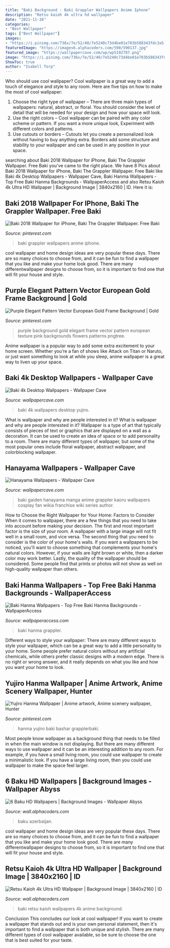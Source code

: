 ```yaml
---
title: "Baki Background : Baki Grappler Wallpapers Anime Iphone"
description: "Retsu kaioh 4k ultra hd wallpaper"
date: "2021-11-26"
categories:
- "Best Wallpaper"
tags: ["Best Wallpaper"]
images:
- "https://i.pinimg.com/736x/7e/52/40/7e5240c73d4be01e703b588343fdc3a5.jpg"
featuredImage: "https://images6.alphacoders.com/590/590137.jpg"
featured_image: "https://wallpapercave.com/wp/wp5192787.png"
image: "https://i.pinimg.com/736x/7e/52/40/7e5240c73d4be01e703b588343fdc3a5.jpg"
ShowToc: true
author: "Isabell Torp"
---
```



Who should use cool wallpaper?
Cool wallpaper is a great way to add a touch of elegance and style to any room. Here are five tips on how to make the most of cool wallpaper: 
1) Choose the right type of wallpaper – There are three main types of wallpapers: natural, abstract, or floral. You should consider the level of detail that will be needed for your design and how your space will look. 
2) Use the right colors – Cool wallpaper can be paired with any color scheme or pattern. If you want a more unique look, Experiment with different colors and patterns. 
3) Use cutouts or borders – Cutouts let you create a personalized look without having to buy anything extra. Borders add some structure and stability to your wallpaper and can be used in any position in your space.

	

		
searching about Baki 2018 Wallpaper for iPhone, Baki The Grappler Wallpaper. Free Baki you've came to the right place. We have 8 Pics about Baki 2018 Wallpaper for iPhone, Baki The Grappler Wallpaper. Free Baki like Baki 4k Desktop Wallpapers - Wallpaper Cave, Baki Hanma Wallpapers - Top Free Baki Hanma Backgrounds - WallpaperAccess and also Retsu Kaioh 4k Ultra HD Wallpaper | Background Image | 3840x2160 | ID. Here it is:
		
    
## Baki 2018 Wallpaper For IPhone, Baki The Grappler Wallpaper. Free Baki

<img loading=lazy src="https://i.pinimg.com/736x/7e/52/40/7e5240c73d4be01e703b588343fdc3a5.jpg" onerror="this.onerror=null;this.src='https://tse4.mm.bing.net/th?id=OIP.VAT1k6MNLhOBKtGhREWomQHaK4&amp;pid=15.1';" alt="Baki 2018 Wallpaper for iPhone, Baki The Grappler Wallpaper. Free Baki">

_Source: pinterest.com_

>baki grappler wallpapers anime iphone. 

	

cool wallpaper and home design ideas are very popular these days. There are so many choices to choose from, and it can be fun to find a wallpaper that you like and make your home look good. There are many differentwallpaper designs to choose from, so it is important to find one that will fit your house and style.

    
## Purple Elegant Pattern Vector European Gold Frame Background | Gold

<img loading=lazy src="https://i.pinimg.com/736x/ec/12/07/ec1207914085fe8f269f3856209a6f6c.jpg" onerror="this.onerror=null;this.src='https://tse4.mm.bing.net/th?id=OIP.dk5lVQlzLLsCvkuyAJJamQHaF9&amp;pid=15.1';" alt="Purple Elegant Pattern Vector European Gold Frame Background | Gold">

_Source: pinterest.com_

>purple background gold elegant frame vector pattern european texture pink backgrounds flowers patterns pngtree. 

	

Anime wallpaper is a popular way to add some extra excitement to your home screen. Whether you’re a fan of shows like Attack on Titan or Naruto, or just want something to look at while you sleep, anime wallpaper is a great way to liven up your space.

    
## Baki 4k Desktop Wallpapers - Wallpaper Cave

<img loading=lazy src="https://wallpapercave.com/wp/wp5202941.jpg" onerror="this.onerror=null;this.src='https://tse3.mm.bing.net/th?id=OIP.UIQeoKjABXm5qDLasqizqQHaGh&amp;pid=15.1';" alt="Baki 4k Desktop Wallpapers - Wallpaper Cave">

_Source: wallpapercave.com_

>baki 4k wallpapers desktop yujiro. 

	

What is wallpaper and why are people interested in it?
What is wallpaper and why are people interested in it?
Wallpaper is a type of art that typically consists of pieces of text or graphics that are displayed on a wall as a decoration. It can be used to create an idea of space or to add personality to a room. There are many different types of wallpaper, but some of the most popular ones include floral wallpaper, abstract wallpaper, and colorblocking wallpaper.

    
## Hanayama Wallpapers - Wallpaper Cave

<img loading=lazy src="https://wallpapercave.com/wp/wp5192787.png" onerror="this.onerror=null;this.src='https://tse4.mm.bing.net/th?id=OIP.QnDTv3lCmn-ZAHwAqWg93gHaKc&amp;pid=15.1';" alt="Hanayama Wallpapers - Wallpaper Cave">

_Source: wallpapercave.com_

>baki gaiden hanayama manga anime grappler kaoru wallpapers cosplay fan wikia franchise wiki series author. 

	

How to Choose the Right Wallpaper for Your Home: Factors to Consider
When it comes to wallpaper, there are a few things that you need to take into account before making your decision. The first and most important factor is the size of your room. A wallpaper with a large image will not fit well in a small room, and vice versa. 
The second thing that you need to consider is the color of your home's walls. If you want a wallpapers to be noticed, you'll want to choose something that complements your home's natural colors. However, if your walls are light brown or white, then a darker color may work better. 
Lastly, the quality of the wallpaper should be considered. Some people find that prints or photos will not show as well on high-quality wallpaper than others.

    
## Baki Hanma Wallpapers - Top Free Baki Hanma Backgrounds - WallpaperAccess

<img loading=lazy src="https://wallpaperaccess.com/full/3054953.jpg" onerror="this.onerror=null;this.src='https://tse4.mm.bing.net/th?id=OIP.sMForb_XG-EN4QVA7mOhXQHaEB&amp;pid=15.1';" alt="Baki Hanma Wallpapers - Top Free Baki Hanma Backgrounds - WallpaperAccess">

_Source: wallpaperaccess.com_

>baki hanma grappler. 

	

Different ways to style your wallpaper:
There are many different ways to style your wallpaper, which can be a great way to add a little personality to your home. Some people prefer natural colors without any artificial chemicals, while others prefer classic designs with a modern edge. There is no right or wrong answer, and it really depends on what you like and how you want your home to look.

    
## Yujiro Hanma Wallpaper | Anime Artwork, Anime Scenery Wallpaper, Hunter

<img loading=lazy src="https://i.pinimg.com/736x/35/04/db/3504db09cd79c7be37f8dbd2fc97ae72.jpg" onerror="this.onerror=null;this.src='https://tse4.mm.bing.net/th?id=OIP.UrcDfwon9W1kiJPHFlkE_wHaJP&amp;pid=15.1';" alt="Yujiro Hanma Wallpaper | Anime artwork, Anime scenery wallpaper, Hunter">

_Source: pinterest.com_

>hanma yujiro baki bashar grapplerbaki. 

	

Most people know wallpaper as a background thing that needs to be filled in when the main window is not displaying. But there are many different ways to use wallpaper and it can be an interesting addition to any room. For example, if you have a small living room, you could use wallpaper to create a minimalistic look. If you have a large living room, then you could use wallpaper to make the space feel larger.

    
## 6 Baku HD Wallpapers | Background Images - Wallpaper Abyss

<img loading=lazy src="https://images6.alphacoders.com/590/590137.jpg" onerror="this.onerror=null;this.src='https://tse2.mm.bing.net/th?id=OIP.L7O7hrlLgxLItVTscmeySQHaEJ&amp;pid=15.1';" alt="6 Baku HD Wallpapers | Background Images - Wallpaper Abyss">

_Source: wall.alphacoders.com_

>baku azerbaijan. 

	

cool wallpaper and home design ideas are very popular these days. There are so many choices to choose from, and it can be fun to find a wallpaper that you like and make your home look good. There are many differentwallpaper designs to choose from, so it is important to find one that will fit your house and style.

    
## Retsu Kaioh 4k Ultra HD Wallpaper | Background Image | 3840x2160 | ID

<img loading=lazy src="https://images5.alphacoders.com/982/thumb-1920-982196.png" onerror="this.onerror=null;this.src='https://tse2.mm.bing.net/th?id=OIP.11gmx1Fm7yV2P33cyhID2AHaEK&amp;pid=15.1';" alt="Retsu Kaioh 4k Ultra HD Wallpaper | Background Image | 3840x2160 | ID">

_Source: wall.alphacoders.com_

>baki retsu kaioh wallpapers 4k anime background. 

	

Conclusion
This concludes our look at cool wallpaper! If you want to create a wallpaper that stands out and is your own personal statement, then it's important to find a wallpaper that is both unique and stylish. There are many different types of cool wallpaper available, so be sure to choose the one that is best suited for your taste.

